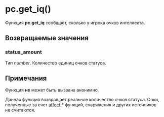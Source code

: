 # pc.get_iq()
Функция **pc.get_iq** сообщает, сколько у игрока очков интеллекта.

## Возвращаемые значения
### status_amount
Тип *number*. Количество единиц очков статуса.

## Примечания
Функция **не** может быть вызвана анонимно.

Данная функция возвращает реальное количество очков статуса. Очки, полученные за счет [affect](../affect).* функций, снаряжения и других источников не считаются.